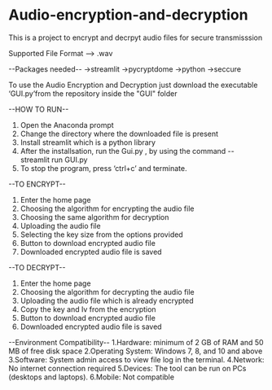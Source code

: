 # Audio-encryption-and-decryption

This is a project to encrypt and decrpyt audio files for secure transmisssion

Supported File Format --> .wav

--Packages needed--
    ->streamlit
    ->pycryptdome
    ->python
    ->seccure


To use the Audio Encryption and Decryption just download the executable ‘GUI.py’from the repository inside the "GUI" folder 






--HOW TO RUN--
1. Open the Anaconda prompt
2. Change the directory where the downloaded file is present 
3. Install streamlit which is a python library 
4. After the installsation, run the Gui.py , by using the command
    -- streamlit run GUI.py
5. To stop the program, press ‘ctrl+c’ and terminate.







--TO ENCRYPT--
1. Enter the home page 
2. Choosing the algorithm for encrypting the audio file 
3. Choosing the same algorithm for decryption 
4. Uploading the audio file
5. Selecting the key size from the options provided 
6. Button to download encrypted audio file 
7. Downloaded encrypted audio file is saved 




--TO DECRYPT--
1. Enter the home page 
2. Choosing the algorithm for decrypting the audio file 
3. Uploading the audio file which is already encrypted
4. Copy the key and Iv from the encryption 
5. Button to download encrypted audio file 
6. Downloaded encrypted audio file is saved






--Environment Compatibility--
1.Hardware: minimum of 2 GB of RAM and 50 MB of free disk space
2.Operating System: Windows 7, 8, and 10 and above
3.Software: System admin access to view file log in the terminal.
4.Network: No internet connection required
5.Devices: The tool can be run on PCs (desktops and laptops).
6.Mobile: Not compatible
